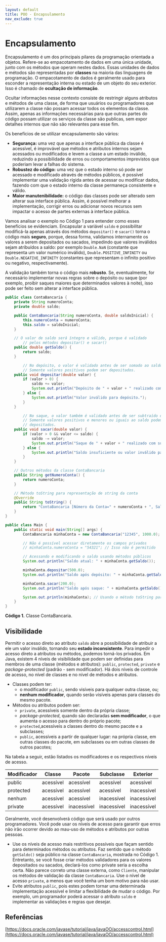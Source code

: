 ```yaml
---
layout: default
title: POO - Encapsulamento
nav_exclude: true
---
```


# Encapsulamento

Encapsulamento é um dos principais pilares da programação orientada a objetos. Refere-se ao empacotamento de dados em uma única unidade, junto com os métodos que operam nestes dados. Essas unidades de dados e métodos são representadas por **classes** na maioria das linguagens de programação. O empacotamento de dados é geralmente usado para esconder a representação interna ou estado de um objeto do seu exterior. Isso é chamado de **ocultação de informação**.

Ocultar informações nesse contexto consiste de restringir alguns atributos e métodos de uma classe, de forma que usuários ou programadores que utilizarem a classe não possam acessar todos os elementos da classe. Assim, apenas as informações necessárias para que outras partes do código possam utilizar os serviços da classe são publicas, sem expor detalhes internos que não são relevantes para esse fim.

Os benefícios de se utilizar encapsulamento são vários:

- **Segurança:** uma vez que apenas a interface pública da classe é acessível, é improvável que métodos e atributos internos sejam acessados ou modificados e levem a classe a um estado inválido, reduzindo a possibilidade de erros ou comportamentos imprevistos que poderiam levar a falhas do sistema.
- **Robustez do código:** uma vez que o estado interno só pode ser acessado e modificado através de métodos públicos, é possível implementar uma validação rígida antes de acessar ou modificar dados, fazendo com que o estado interno da classe permaneça consistente e válido.
- **Maior manutenibilidade:** o código das classes pode ser alterado sem alterar sua interface pública. Assim, é possível melhorar a implementação, corrigir erros ou adicionar novos recursos sem impactar o acesso de partes externas à interface pública.

Vamos analisar o exemplo no Código 1 para entender como esses benefícios se evidenciam. Encapsular a variável `saldo` e possibilitar modificá-la apenas através dos métodos `depositar()` e `sacar()` torna o código mais **seguro**, porque, dessa forma, validamos internamente os valores a serem depositados ou sacados, impedindo que valores inválidos sejam atribuídos a saldo: por exemplo `Double.NaN` (constante que representa um valor numérico inválido), `Double.POSITIVE_INFINITY` ou `Double.NEGATIVE_INFINITY` (constantes que representam o infinito positivo ou negativo, respectivamente).

A validação também torna o código mais **robusto**. Se, eventualmente, for necessário implementar novas regras sobre o depósito ou saque (por exemplo, proibir saques maiores que determinados valores à noite), isso pode ser feito sem alterar a interface pública.

```java
public class ContaBancaria {
    private String numeroConta;
    private double saldo;

    public ContaBancaria(String numeroConta, double saldoInicial) {
        this.numeroConta = numeroConta;
        this.saldo = saldoInicial;
    }

    // O valor de saldo será íntegro e válido, porque é validado
		// pelos métodos depositar() e sacar()
    public double getSaldo() {
        return saldo;
    }

		// No depósito, o valor é validado antes de ser somado ao saldo.
		// Somente valores positivos podem ser depositados.
    public void depositar(double valor) {
        if (valor > 0) {
            saldo += valor;
            System.out.println("Depósito de " + valor + " realizado com sucesso.");
        } else {
            System.out.println("Valor inválido para depósito.");
        }
    }

		// No saque, o valor também é validado antes de ser subtraído do saldo.
		// Somente valores positivos e menores ou iguais ao saldo podem ser
		// depositados.
    public void sacar(double valor) {
        if (valor > 0 && valor <= saldo) {
            saldo -= valor;
            System.out.println("Saque de " + valor + " realizado com sucesso.");
        } else {
            System.out.println("Saldo insuficiente ou valor inválido para saque.");
        }
    }

    // Outros métodos da classe ContaBancaria
    public String getNumeroConta() {
        return numeroConta;
    }

    // Método toString para representação de string da conta
    @Override
    public String toString() {
        return "ContaBancaria [Número da Conta=" + numeroConta + ", Saldo=" + saldo + "]";
    }
}

public class Main {
    public static void main(String[] args) {
        ContaBancaria minhaConta = new ContaBancaria("12345", 1000.0);

        // Não é possível acessar diretamente os campos privados
        // minhaConta.numeroConta = "54321"; // Isso não é permitido

        // Acessando e modificando o saldo usando métodos públicos
        System.out.println("Saldo atual: " + minhaConta.getSaldo());

        minhaConta.depositar(500.0);
        System.out.println("Saldo após depósito: " + minhaConta.getSaldo());

        minhaConta.sacar(200.0);
        System.out.println("Saldo após saque: " + minhaConta.getSaldo());

        System.out.println(minhaConta); // Usando o método toString para exibir informações da conta
    }
}
```

**Código 1.** Classe ContaBancaria.

## Visibilidade

Permitir o acesso direto ao atributo `saldo` abre a possibilidade de atribuir a ele um valor inválido, tornando seu **estado inconsistente**. Para impedir o acesso direto a atributos ou métodos, podemos torná-los privados. Em Java, existem 4 níveis de visibilidade que podem ser definidas para membros de uma classe (métodos e atributos): `public`, `protected`, `private` e _package-protected_ (padrão - sem modificador). Há dois níveis de controle de acesso, no nível de classes e no nível de métodos e atributos.

- Classes podem ter:
  - o modificador `public`, sendo visíveis para qualquer outra classe, ou;
  - **nenhum modificador**, quando serão visíveis apenas para classes do mesmo pacote.
- Métodos ou atributos podem ser:
  - `private`, acessíveis somente dentro da própria classe;
  - _package-protected_, quando são declaradas **sem modificador**, o que aumenta o acesso para dentro do próprio pacote;
  - `protected`,acessíveis a classes dentro do mesmo pacote e a subclasses;
  - `public`, acessíveis a partir de qualquer lugar: na própria classe, em outras classes do pacote, em subclasses ou em outras classes de outros pacotes;

Na tabela a seguir, estão listados os modificadores e os respectivos níveis de acesso.

| Modificador | Classe    | Pacote      | Subclasse   | Exterior    |
| ----------- | --------- | ----------- | ----------- | ----------- |
| public      | acessível | acessível   | acessível   | acessível   |
| protected   | acessível | acessível   | acessível   | inacessível |
| nenhum      | acessível | acessível   | inacessível | inacessível |
| private     | acessível | inacessível | inacessível | inacessível |

Geralmente, você desenvolverá código que será usado por outros programadores. Você pode usar os níveis de acesso para garantir que erros não irão ocorrer devido ao mau-uso de métodos e atributos por outras pessoas.

- Use os níveis de acesso mais restritivos possíveis que façam sentido para determinados métodos ou atributos. Faz sentido que o método `getSaldo()` seja público na classe `ContaBancaria`, mostrada no Código 1. Entretanto, se você fosse criar métodos validadores para os valores depositados ou sacados, declará-los como private seria a escolha certa. Não parece correto uma classe externa, como `Cliente`, manipular os métodos de validação da classe `ContaBancaria`. Use o nível de acesso `private`, a menos que você tenha um bom motivo para não usar.
- Evite atributos `public`, pois estes podem tornar uma determinada implementação acessível e limitar a flexibilidade de mudar o código. Por exemplo, um programador poderá acessar o atributo `saldo` e implementar as validações e regras que desejar.

## Referências

[https://docs.oracle.com/javase/tutorial/java/javaOO/accesscontrol.html](https://docs.oracle.com/javase/tutorial/java/javaOO/accesscontrol.html)
